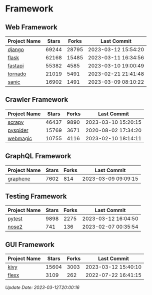 # Framework

## Web Framework
| Project Name | Stars | Forks | Last Commit |
| ------------ | ----- | ----- | ----------- |
| [django](https://github.com/django/django) | 69244 | 28795 | 2023-03-12 15:54:20 |
| [flask](https://github.com/pallets/flask) | 62168 | 15485 | 2023-03-11 16:34:56 |
| [fastapi](https://github.com/tiangolo/fastapi) | 55382 | 4585 | 2023-03-10 19:00:49 |
| [tornado](https://github.com/tornadoweb/tornado) | 21019 | 5491 | 2023-02-21 21:41:48 |
| [sanic](https://github.com/sanic-org/sanic) | 16902 | 1491 | 2023-03-09 08:10:22 |

## Crawler Framework
| Project Name | Stars | Forks | Last Commit |
| ------------ | ----- | ----- | ----------- |
| [scrapy](https://github.com/scrapy/scrapy) | 46437 | 9890 | 2023-03-10 15:20:15 |
| [pyspider](https://github.com/binux/pyspider) | 15769 | 3671 | 2020-08-02 17:34:20 |
| [webmagic](https://github.com/code4craft/webmagic) | 10755 | 4116 | 2023-02-10 18:14:11 |

## GraphQL Framework
| Project Name | Stars | Forks | Last Commit |
| ------------ | ----- | ----- | ----------- |
| [graphene](https://github.com/graphql-python/graphene) | 7602 | 814 | 2023-03-09 09:09:15 |

## Testing Framework
| Project Name | Stars | Forks | Last Commit |
| ------------ | ----- | ----- | ----------- |
| [pytest](https://github.com/pytest-dev/pytest) | 9898 | 2275 | 2023-03-12 16:04:50 |
| [nose2](https://github.com/nose-devs/nose2) | 741 | 136 | 2023-02-07 00:35:54 |

## GUI Framework
| Project Name | Stars | Forks | Last Commit |
| ------------ | ----- | ----- | ----------- |
| [kivy](https://github.com/kivy/kivy) | 15604 | 3003 | 2023-03-12 15:40:10 |
| [flexx](https://github.com/flexxui/flexx) | 3109 | 262 | 2022-07-22 16:41:15 |

*Update Date: 2023-03-12T20:00:16*